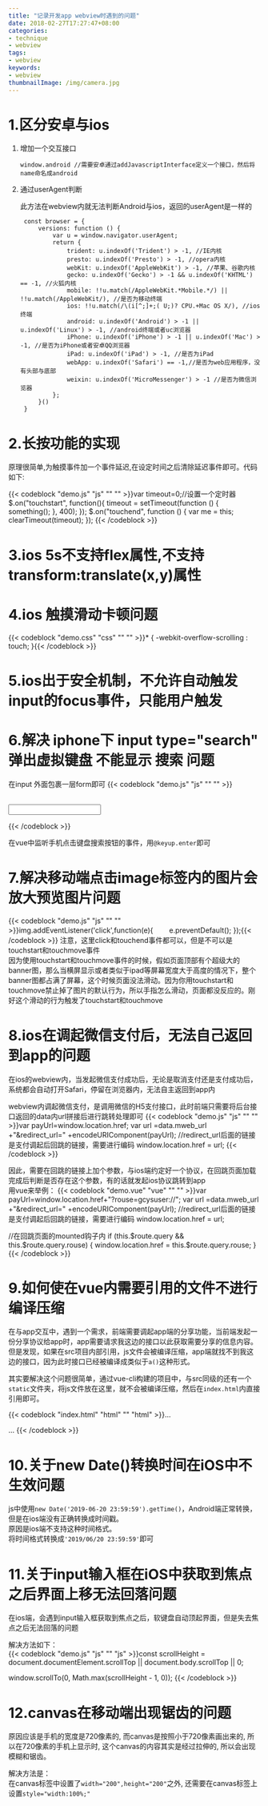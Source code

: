 ```yaml
---
title: "记录开发app webview时遇到的问题"
date: 2018-02-27T17:27:47+08:00
categories:
- technique
- webview
tags:
- webview
keywords:
- webview
thumbnailImage: /img/camera.jpg
---
```


<!--more-->

<!-- toc -->

# 1.区分安卓与ios
1.  增加一个交互接口  

        window.android //需要安卓通过addJavascriptInterface定义一个接口，然后将name命名成android

2. 通过userAgent判断  
    
   此方法在webview内就无法判断Android与ios，返回的userAgent是一样的

        const browser = {
            versions: function () {
                var u = window.navigator.userAgent;
                return {
                    trident: u.indexOf('Trident') > -1, //IE内核
                    presto: u.indexOf('Presto') > -1, //opera内核
                    webKit: u.indexOf('AppleWebKit') > -1, //苹果、谷歌内核
                    gecko: u.indexOf('Gecko') > -1 && u.indexOf('KHTML') == -1, //火狐内核
                    mobile: !!u.match(/AppleWebKit.*Mobile.*/) || !!u.match(/AppleWebKit/), //是否为移动终端
                    ios: !!u.match(/\(i[^;]+;( U;)? CPU.+Mac OS X/), //ios终端
                    android: u.indexOf('Android') > -1 || u.indexOf('Linux') > -1, //android终端或者uc浏览器
                    iPhone: u.indexOf('iPhone') > -1 || u.indexOf('Mac') > -1, //是否为iPhone或者安卓QQ浏览器
                    iPad: u.indexOf('iPad') > -1, //是否为iPad
                    webApp: u.indexOf('Safari') == -1,//是否为web应用程序，没有头部与底部
                    weixin: u.indexOf('MicroMessenger') > -1 //是否为微信浏览器
                };
            }()
        }        

# 2.长按功能的实现
原理很简单,为触摸事件加一个事件延迟,在设定时间之后清除延迟事件即可。代码如下:  

{{< codeblock "demo.js" "js" "" "" >}}var timeout=0;//设置一个定时器
$.on("touchstart", function(){
    timeout = setTimeout(function () {
        something();
    }, 400);
});
$.on("touchend", function () {
    var me = this;
    clearTimeout(timeout);
});
{{< /codeblock >}}

# 3.ios 5s不支持flex属性,不支持transform:translate(x,y)属性

# 4.ios 触摸滑动卡顿问题
{{< codeblock "demo.css" "css" "" "" >}}* {
    -webkit-overflow-scrolling : touch;
}{{< /codeblock >}}

# 5.ios出于安全机制，不允许自动触发input的focus事件，只能用户触发

# 6.解决 iphone下 input type="search" 弹出虚拟键盘 不能显示 搜索 问题
在input 外面包裹一层form即可
{{< codeblock "demo.js" "js" "" "" >}}<form action="javascript:return true;">       
    <input name= "seach" type ="search"  placeholder=""/>
</form>{{< /codeblock >}}

在vue中监听手机点击键盘搜索按钮的事件，用`@keyup.enter`即可

# 7.解决移动端点击image标签内的图片会放大预览图片问题
{{< codeblock "demo.js" "js" "" "" >}}img.addEventListener('click',function(e){
　　e.preventDefault();
});{{< /codeblock >}}
注意，这里click和touchend事件都可以，但是不可以是touchstart和touchmove事件  
因为使用touchstart和touchmove事件的时候，假如页面顶部有个超级大的banner图，那么当横屏显示或者类似于ipad等屏幕宽度大于高度的情况下，整个banner图都占满了屏幕，这个时候页面没法滑动。因为你用touchstart和touchmove禁止掉了图片的默认行为，所以手指怎么滑动，页面都没反应的。刚好这个滑动的行为触发了touchstart和touchmove

# 8.ios在调起微信支付后，无法自己返回到app的问题
在ios的webview内，当发起微信支付成功后，无论是取消支付还是支付成功后，系统都会自动打开Safari，停留在浏览器内，无法自主返回到app内  

webview内调起微信支付，是调用微信的H5支付接口，此时前端只需要将后台接口返回的data内url拼接后进行跳转处理即可
{{< codeblock "demo.js" "js" "" "" >}}var payUrl=window.location.href;
var url =data.mweb_url +"&redirect_url=" +encodeURIComponent(payUrl); //redirect_url后面的链接是支付调起后回跳的链接，需要进行编码
window.location.href = url;
{{< /codeblock >}}

因此，需要在回跳的链接上加个参数，与ios端约定好一个协议，在回跳页面加载完成后判断是否存在这个参数，有的话就发起ios协议跳转到app  
用vue来举例：
{{< codeblock "demo.vue" "vue" "" "" >}}var payUrl=window.location.href+"?rouse=gcysuser://";
var url =data.mweb_url +"&redirect_url=" +encodeURIComponent(payUrl); //redirect_url后面的链接是支付调起后回跳的链接，需要进行编码
window.location.href = url;

//在回跳页面的mounted钩子内
if (this.$route.query && this.$route.query.rouse) {
    window.location.href = this.$route.query.rouse;
}
{{< /codeblock >}}

# 9.如何使在vue内需要引用的文件不进行编译压缩
在与app交互中，遇到一个需求，前端需要调起app端的分享功能，当前端发起一份分享协议给app时，app需要请求我这边的接口以此获取需要分享的信息内容。但是发现，如果在src项目内部引用，js文件会被编译压缩，app端就找不到我这边的接口，因为此时接口已经被编译成类似于`a()`这种形式。

其实要解决这个问题很简单，通过vue-cli构建的项目中，与src同级的还有一个`static`文件夹，将js文件放在这里，就不会被编译压缩，然后在`index.html`内直接引用即可。

{{< codeblock "index.html" "html" "" "html" >}}...
<div id="app"></div>

<script type="text/javascript" src="static/js/share.js"></script>
...
{{< /codeblock >}}

# 10.关于new Date()转换时间在iOS中不生效问题  
js中使用`new Date('2019-06-20 23:59:59').getTime()`，Android端正常转换，但是在ios端没有正确转换成时间戳。  
原因是ios端不支持这种时间格式。  
将时间格式转换成`'2019/06/20 23:59:59'`即可  

# 11.关于input输入框在iOS中获取到焦点之后界面上移无法回落问题
在ios端，会遇到input输入框获取到焦点之后，软键盘自动顶起界面，但是失去焦点之后无法回落的问题  

解决方法如下：  
{{< codeblock "demo.js" "js" "" "js" >}}const scrollHeight = document.documentElement.scrollTop || document.body.scrollTop || 0;

window.scrollTo(0, Math.max(scrollHeight - 1, 0));
{{< /codeblock >}}  

# 12.canvas在移动端出现锯齿的问题  
原因应该是手机的宽度是720像素的, 而canvas是按照小于720像素画出来的, 所以在720像素的手机上显示时, 这个canvas的内容其实是经过拉伸的, 所以会出现模糊和锯齿。  

解决方法是：  
在canvas标签中设置了`width="200",height="200"`之外, 还需要在canvas标签上设置`style="width:100%;"`